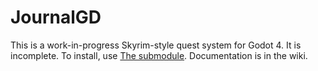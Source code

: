 # JournalGD

This is a work-in-progress Skyrim-style quest system for Godot 4. It is incomplete.
To install, use [The submodule](https://github.com/SlashScreen/journalgd-submodule).
Documentation is in the wiki.  
